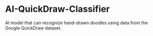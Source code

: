 # AI-QuickDraw-Classifier
AI model that can recognize hand-drawn doodles using data from the Google QuickDraw dataset. 
